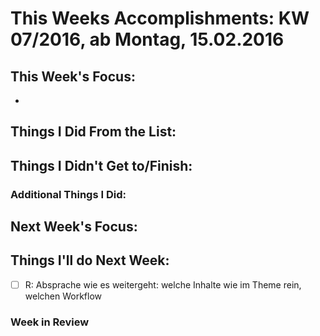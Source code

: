 # This Weeks Accomplishments: KW 07/2016, ab Montag, 15.02.2016

## This Week's Focus:
* 

## Things I Did From the List:



## Things I Didn't Get to/Finish:



### Additional Things I Did:




## Next Week's Focus: 




## Things I'll do Next Week:
- [ ] R: Absprache wie es weitergeht: welche Inhalte wie im Theme rein, welchen Workflow



### Week in Review
